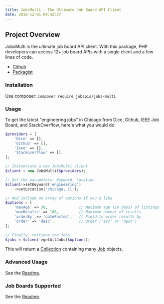 ```yaml
---
title: JobsMulti - The Ultimate Job Board API Client
date: 2016-12-01 09:42:27
---
```


## Project Overview
JobsMulti is the ultimate job board API client. With this package, PHP developers can access 12+ job board APIs with a single client and a few lines of code.

- [Github](https://github.com/jobapis/jobs-multi)
- [Packagist](https://packagist.org/packages/jobapis/jobs-multi)

### Installation

Use composer: `composer require jobapis/jobs-multi`

### Usage

To get the latest "engineering jobs" in Chicago from Dice, Github, IEEE Job Board, and StackOverflow, here's what you would do:

```php
$providers = [
    'Dice' => [],
    'Github' => [],
    'Ieee' => [],
    'Stackoverflow' => [],
];

// Instantiate a new JobsMulti client
$client = new JobsMulti($providers);

// Set the parameters: Keyword, Location
$client->setKeyword('engineering')
    ->setLocation('chicago, il');

// And include an array of options if you'd like
$options = [
    'maxAge' => 30,              // Maximum age (in days) of listings
    'maxResults' => 100,         // Maximum number of results
    'orderBy' => 'datePosted',   // Field to order results by
    'order' => 'desc',           // Order ('asc' or 'desc')
];

// Finally, retrieve the jobs
$jobs = $client->getAllJobs($options);
```

This will return a [Collection](https://github.com/jobapis/jobs-common/blob/master/src/Collection.php) containing many [Job](https://github.com/jobapis/jobs-common/blob/master/src/Job.php) objects.

### Advanced Usage
See the [Readme](https://github.com/jobapis/jobs-multi/blob/master/README.md).

### Job Boards Supported
See the [Readme](https://github.com/jobapis/jobs-multi/blob/master/README.md).
